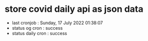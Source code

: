 # store covid daily api as json data

- last cronjob : Sunday, 17 July 2022 01:38:07
- status og cron : success
- status daily cron : success
      
      